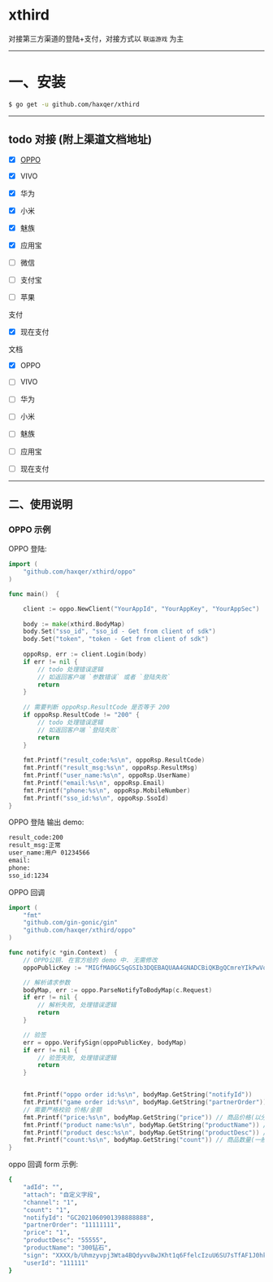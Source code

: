 # xthird

对接第三方渠道的登陆+支付，对接方式以 `联运游戏` 为主

---
# 一、安装

```bash
$ go get -u github.com/haxqer/xthird
```

---
## todo 对接 (附上渠道文档地址)

- [x] [OPPO](https://open.oppomobile.com/)
- [x] VIVO
- [x] 华为
- [x] 小米
- [x] 魅族
- [x] 应用宝
- [ ] 微信
- [ ] 支付宝
- [ ] 苹果
  

支付
- [x] 现在支付


文档
- [x] OPPO
- [ ] VIVO
- [ ] 华为
- [ ] 小米
- [ ] 魅族
- [ ] 应用宝
- [ ] 现在支付


---
## 二、使用说明

### OPPO 示例
OPPO 登陆:
```go
import (
	"github.com/haxqer/xthird/oppo"
)

func main()  {

    client := oppo.NewClient("YourAppId", "YourAppKey", "YourAppSec")
    
    body := make(xthird.BodyMap)
    body.Set("sso_id", "sso_id - Get from client of sdk")
    body.Set("token", "token - Get from client of sdk")
    
    oppoRsp, err := client.Login(body)
    if err != nil {
        // todo 处理错误逻辑
        // 如返回客户端 `参数错误` 或者 `登陆失败`
        return
    }
    
    // 需要判断 oppoRsp.ResultCode 是否等于 200
    if oppoRsp.ResultCode != "200" {
        // todo 处理错误逻辑
        // 如返回客户端 `登陆失败`
        return
    }
    
    fmt.Printf("result_code:%s\n", oppoRsp.ResultCode)
    fmt.Printf("result_msg:%s\n", oppoRsp.ResultMsg)
    fmt.Printf("user_name:%s\n", oppoRsp.UserName)
    fmt.Printf("email:%s\n", oppoRsp.Email)
    fmt.Printf("phone:%s\n", oppoRsp.MobileNumber)
    fmt.Printf("sso_id:%s\n", oppoRsp.SsoId)
}


```



OPPO 登陆 输出 demo:
```bash
result_code:200
result_msg:正常
user_name:用户 01234566
email:
phone:
sso_id:1234
```



OPPO 回调

```go
import (
    "fmt"
    "github.com/gin-gonic/gin"
    "github.com/haxqer/xthird/oppo"
)

func notify(c *gin.Context)  {
	// OPPO公钥. 在官方给的 demo 中. 无需修改
	oppoPublicKey := "MIGfMA0GCSqGSIb3DQEBAQUAA4GNADCBiQKBgQCmreYIkPwVovKR8rLHWlFVw7YDfm9uQOJKL89Smt6ypXGVdrAKKl0wNYc3/jecAoPi2ylChfa2iRu5gunJyNmpWZzlCNRIau55fxGW0XEu553IiprOZcaw5OuYGlf60ga8QT6qToP0/dpiL/ZbmNUO9kUhosIjEu22uFgR+5cYyQIDAQAB"

	// 解析请求参数
	bodyMap, err := oppo.ParseNotifyToBodyMap(c.Request)
	if err != nil {
		// 解析失败, 处理错误逻辑
		return
	}

	// 验签
	err = oppo.VerifySign(oppoPublicKey, bodyMap)
	if err != nil {
		// 验签失败, 处理错误逻辑
		return
	}


	fmt.Printf("oppo order id:%s\n", bodyMap.GetString("notifyId"))
	fmt.Printf("game order id:%s\n", bodyMap.GetString("partnerOrder")) // 游戏订单id。 如果存在聚合平台，则为 聚合平台订单id
	// 需要严格校验 价格/金额
	fmt.Printf("price:%s\n", bodyMap.GetString("price")) // 商品价格(以分为单位)
	fmt.Printf("product name:%s\n", bodyMap.GetString("productName")) // 商品名称(客户端上传)
	fmt.Printf("product desc:%s\n", bodyMap.GetString("productDesc")) // 商品名称(客户端上传)
	fmt.Printf("count:%s\n", bodyMap.GetString("count")) // 商品数量(一般为 1)
}
```

oppo 回调 form 示例:
```bash
{
    "adId": "",
    "attach": "自定义字段",
    "channel": "1",
    "count": "1",
    "notifyId": "GC2021060901398888888",
    "partnerOrder": "11111111",
    "price": "1",
    "productDesc": "55555",
    "productName": "300钻石",
    "sign": "XXXX/b/Uhmzyvpj3Wta4BQdyvv8wJKht1q6FfelcIzuU6SU7sTfAF1J0hkc=",
    "userId": "111111"
}
```
